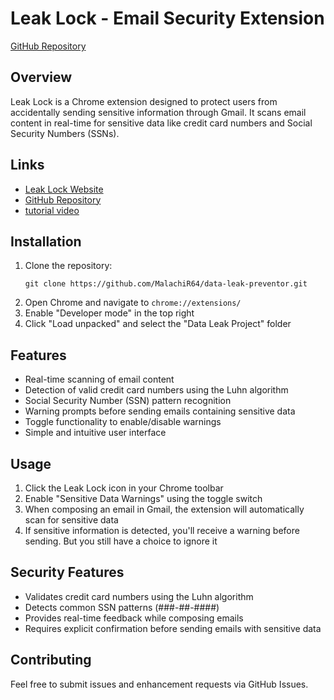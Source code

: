 # Leak Lock - Email Security Extension

[GitHub Repository](https://github.com/MalachiR64/data-leak-preventor)

## Overview
Leak Lock is a Chrome extension designed to protect users from accidentally sending sensitive information through Gmail. It scans email content in real-time for sensitive data like credit card numbers and Social Security Numbers (SSNs).

## Links
- [Leak Lock Website](https://leaklock.carrd.co/#)
- [GitHub Repository](https://github.com/MalachiR64/data-leak-preventor)
- [tutorial video](https://www.loom.com/share/9467bbb2b5354a84a0f722077f6cdef1?sid=68b8025f-5b7a-4012-88a6-312e3e66a0c8)



## Installation
1. Clone the repository:
   ```
   git clone https://github.com/MalachiR64/data-leak-preventor.git
   ```
2. Open Chrome and navigate to `chrome://extensions/`
3. Enable "Developer mode" in the top right
4. Click "Load unpacked" and select the "Data Leak Project" folder

## Features
- Real-time scanning of email content
- Detection of valid credit card numbers using the Luhn algorithm
- Social Security Number (SSN) pattern recognition
- Warning prompts before sending emails containing sensitive data
- Toggle functionality to enable/disable warnings
- Simple and intuitive user interface

## Usage
1. Click the Leak Lock icon in your Chrome toolbar
2. Enable "Sensitive Data Warnings" using the toggle switch
3. When composing an email in Gmail, the extension will automatically scan for sensitive data
4. If sensitive information is detected, you'll receive a warning before sending. But you still have a choice to ignore it

## Security Features
- Validates credit card numbers using the Luhn algorithm
- Detects common SSN patterns (###-##-####)
- Provides real-time feedback while composing emails
- Requires explicit confirmation before sending emails with sensitive data

## Contributing
Feel free to submit issues and enhancement requests via GitHub Issues.




